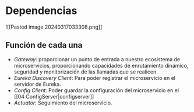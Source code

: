 
# Dependencias

![[Pasted image 20240317033308.png]]
## Función de cada una

- _Gateway_: proporcionar un punto de entrada a nuestro ecosistema de microservicios, proporcionando capacidades de enrutamiento dinámico, seguridad y monitorización de las llamadas que se realicen.
- _Eureka Discovery Client_: Para poder registrar el microservicio en el servidor de Eureka.
- _Config Client_: Poder guardar la configuración del microservicio en el [[04 ConfigServer|configserver]]
- _Actuator_: Seguimiento del microservicio.


